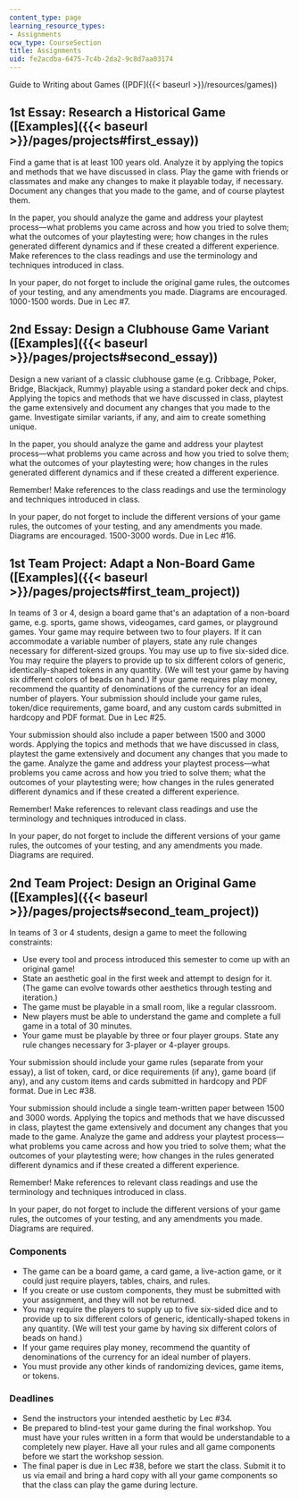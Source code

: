 ```yaml
---
content_type: page
learning_resource_types:
- Assignments
ocw_type: CourseSection
title: Assignments
uid: fe2acdba-6475-7c4b-2da2-9c8d7aa03174
---
```


Guide to Writing about Games ([PDF]({{< baseurl >}}/resources/games))

1st Essay: Research a Historical Game ([Examples]({{< baseurl >}}/pages/projects#first_essay))
----------------------------------------------------------------------------------------------

Find a game that is at least 100 years old. Analyze it by applying the topics and methods that we have discussed in class. Play the game with friends or classmates and make any changes to make it playable today, if necessary. Document any changes that you made to the game, and of course playtest them.

In the paper, you should analyze the game and address your playtest process—what problems you came across and how you tried to solve them; what the outcomes of your playtesting were; how changes in the rules generated different dynamics and if these created a different experience. Make references to the class readings and use the terminology and techniques introduced in class.

In your paper, do not forget to include the original game rules, the outcomes of your testing, and any amendments you made. Diagrams are encouraged. 1000-1500 words. Due in Lec #7.

2nd Essay: Design a Clubhouse Game Variant ([Examples]({{< baseurl >}}/pages/projects#second_essay))
----------------------------------------------------------------------------------------------------

Design a new variant of a classic clubhouse game (e.g. Cribbage, Poker, Bridge, Blackjack, Rummy) playable using a standard poker deck and chips. Applying the topics and methods that we have discussed in class, playtest the game extensively and document any changes that you made to the game. Investigate similar variants, if any, and aim to create something unique.

In the paper, you should analyze the game and address your playtest process—what problems you came across and how you tried to solve them; what the outcomes of your playtesting were; how changes in the rules generated different dynamics and if these created a different experience.

Remember! Make references to the class readings and use the terminology and techniques introduced in class.

In your paper, do not forget to include the different versions of your game rules, the outcomes of your testing, and any amendments you made. Diagrams are encouraged. 1500-3000 words. Due in Lec #16.

1st Team Project: Adapt a Non-Board Game ([Examples]({{< baseurl >}}/pages/projects#first_team_project))
--------------------------------------------------------------------------------------------------------

In teams of 3 or 4, design a board game that's an adaptation of a non-board game, e.g. sports, game shows, videogames, card games, or playground games. Your game may require between two to four players. If it can accommodate a variable number of players, state any rule changes necessary for different-sized groups. You may use up to five six-sided dice. You may require the players to provide up to six different colors of generic, identically-shaped tokens in any quantity. (We will test your game by having six different colors of beads on hand.) If your game requires play money, recommend the quantity of denominations of the currency for an ideal number of players. Your submission should include your game rules, token/dice requirements, game board, and any custom cards submitted in hardcopy and PDF format. Due in Lec #25.

Your submission should also include a paper between 1500 and 3000 words. Applying the topics and methods that we have discussed in class, playtest the game extensively and document any changes that you made to the game. Analyze the game and address your playtest process—what problems you came across and how you tried to solve them; what the outcomes of your playtesting were; how changes in the rules generated different dynamics and if these created a different experience.

Remember! Make references to relevant class readings and use the terminology and techniques introduced in class.

In your paper, do not forget to include the different versions of your game rules, the outcomes of your testing, and any amendments you made. Diagrams are required.

2nd Team Project: Design an Original Game ([Examples]({{< baseurl >}}/pages/projects#second_team_project))
----------------------------------------------------------------------------------------------------------

In teams of 3 or 4 students, design a game to meet the following constraints:

*   Use every tool and process introduced this semester to come up with an original game!
*   State an aesthetic goal in the first week and attempt to design for it. (The game can evolve towards other aesthetics through testing and iteration.)
*   The game must be playable in a small room, like a regular classroom.
*   New players must be able to understand the game and complete a full game in a total of 30 minutes.
*   Your game must be playable by three or four player groups. State any rule changes necessary for 3-player or 4-player groups.

Your submission should include your game rules (separate from your essay), a list of token, card, or dice requirements (if any), game board (if any), and any custom items and cards submitted in hardcopy and PDF format. Due in Lec #38.

Your submission should include a single team-written paper between 1500 and 3000 words. Applying the topics and methods that we have discussed in class, playtest the game extensively and document any changes that you made to the game. Analyze the game and address your playtest process—what problems you came across and how you tried to solve them; what the outcomes of your playtesting were; how changes in the rules generated different dynamics and if these created a different experience.

Remember! Make references to relevant class readings and use the terminology and techniques introduced in class.

In your paper, do not forget to include the different versions of your game rules, the outcomes of your testing, and any amendments you made. Diagrams are required.

### Components

*   The game can be a board game, a card game, a live-action game, or it could just require players, tables, chairs, and rules.
*   If you create or use custom components, they must be submitted with your assignment, and they will not be returned.
*   You may require the players to supply up to five six-sided dice and to provide up to six different colors of generic, identically-shaped tokens in any quantity. (We will test your game by having six different colors of beads on hand.)
*   If your game requires play money, recommend the quantity of denominations of the currency for an ideal number of players.
*   You must provide any other kinds of randomizing devices, game items, or tokens.

### Deadlines

*   Send the instructors your intended aesthetic by Lec #34.
*   Be prepared to blind-test your game during the final workshop. You must have your rules written in a form that would be understandable to a completely new player. Have all your rules and all game components before we start the workshop session.
*   The final paper is due in Lec #38, before we start the class. Submit it to us via email and bring a hard copy with all your game components so that the class can play the game during lecture.